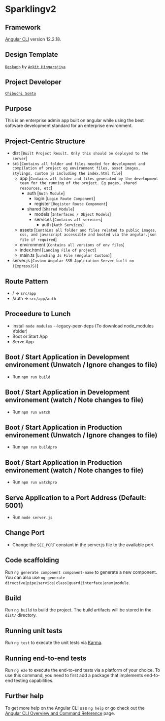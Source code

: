 # Sparklingv2


## Framework
[Angular CLI](https://github.com/angular/angular-cli) version 12.2.18.

## Design Template
[`Deskapp`](https://dropways.github.io/deskapp) by [`Ankit Hingarajiya`](https://github.com/dropways) 

## Project Developer
[`Chibuchi Somto`](https://github.com/orajiakuchibuchi)

## Purpose
This is an enterprise admin app built on angular while using the best software development standard for an enterprise environment.

## Project-Centric Structure 
- dist [`Built Project Result. Only this should be deployed to the server`]
- src [`Contains all folder and files needed for development and compilation of project eg environment files, asset images, stylings, custom js including the index.html file`]
    - app [`Contains all folder and files generated by the development team for the running of the project. Eg pages, shared resources, etc`]
        - auth [`Auth Module`]
            - login [`Login Route Component`]
            - register [`Register Route Component`]
        - shared [`Shared Module`]
            - models [`Interfaces / Object Models`]
            - services [`Contains all services`]
                - auth [`Auth Services`]
    - assets [`Contains all folder and files related to public images, css, and javascript accessible and booted via the angular.json file if required`]
    - environment [`Contains all versions of env files`]
    - index.html [`Landing File of project`]
    - main.ts [`Lunching Js File (Angular Custom)`]
- server.js [`Custom Angular SSR Applciation Server built on (ExpressJS)`]

## Route Pattern 
- / => `src/app`
- /auth => `src/app/auth`


## Proceedure to Lunch
- Install `node modules` --legacy-peer-deps (To download node_modules )folder)
- Boot or Start App
- Serve App

## Boot / Start Application in Development environement (Unwatch / Ignore changes to file)
- Run `npm run build`


## Boot / Start Application in Development environement (watch / Note changes to file)
- Run `npm run watch`


## Boot / Start Application in Production environement (Unwatch / Ignore changes to file)
- Run `npm run buildpro`


## Boot / Start Application in Production environement (watch / Note changes to file)
- Run `npm run watchpro`

## Serve Application to a Port Address (Default: 5001)
- Run `node server.js` 

## Change Port
- Change the `SEC_PORT` constant in the server.js file to the available port

## Code scaffolding

Run `ng generate component component-name` to generate a new component. You can also use `ng generate directive|pipe|service|class|guard|interface|enum|module`.

## Build

Run `ng build` to build the project. The build artifacts will be stored in the `dist/` directory.

## Running unit tests

Run `ng test` to execute the unit tests via [Karma](https://karma-runner.github.io).

## Running end-to-end tests

Run `ng e2e` to execute the end-to-end tests via a platform of your choice. To use this command, you need to first add a package that implements end-to-end testing capabilities.

## Further help

To get more help on the Angular CLI use `ng help` or go check out the [Angular CLI Overview and Command Reference](https://angular.io/cli) page.
